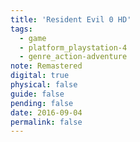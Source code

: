 ```yaml
---
title: 'Resident Evil 0 HD'
tags:
  - game
  - platform_playstation-4
  - genre_action-adventure
note: Remastered
digital: true
physical: false
guide: false
pending: false
date: 2016-09-04
permalink: false
---
```

